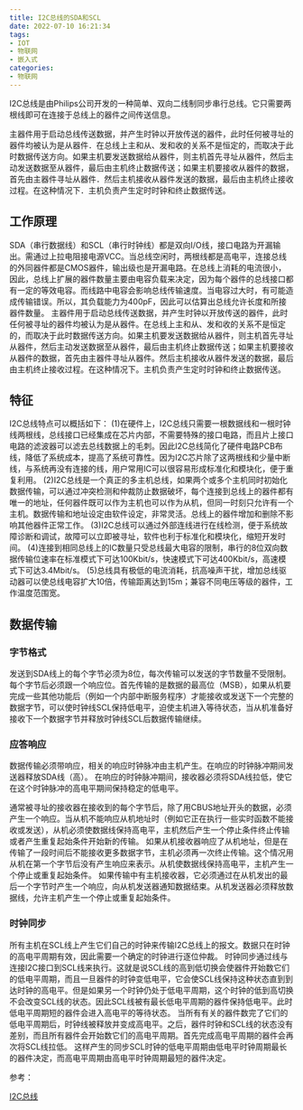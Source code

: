 ```yaml
---
title: I2C总线的SDA和SCL
date: 2022-07-10 16:21:34
tags:
- IOT
- 物联网
- 嵌入式
categories:
- 物联网
---
```


I2C总线是由Philips公司开发的一种简单、双向二线制同步串行总线。它只需要两根线即可在连接于总线上的器件之间传送信息。

主器件用于启动总线传送数据，并产生时钟以开放传送的器件，此时任何被寻址的器件均被认为是从器件．在总线上主和从、发和收的关系不是恒定的，而取决于此时数据传送方向。如果主机要发送数据给从器件，则主机首先寻址从器件，然后主动发送数据至从器件，最后由主机终止数据传送；如果主机要接收从器件的数据，首先由主器件寻址从器件．然后主机接收从器件发送的数据，最后由主机终止接收过程。在这种情况下．主机负责产生定时时钟和终止数据传送。

## 工作原理

SDA（串行数据线）和SCL（串行时钟线）都是双向I/O线，接口电路为开漏输出。需通过上拉电阻接电源VCC。当总线空闲时，两根线都是高电平，连接总线的外同器件都是CMOS器件，输出级也是开漏电路。在总线上消耗的电流很小，因此，总线上扩展的器件数量主要由电容负载来决定，因为每个器件的总线接口都有一定的等效电容。而线路中电容会影响总线传输速度。当电容过大时，有可能造成传输错误。所以，其负载能力为400pF，因此可以估算出总线允许长度和所接器件数量。
主器件用于启动总线传送数据，并产生时钟以开放传送的器件，此时任何被寻址的器件均被认为是从器件。在总线上主和从、发和收的关系不是恒定的，而取决于此时数据传送方向。如果主机要发送数据给从器件，则主机首先寻址从器件，然后主动发送数据至从器件，最后由主机终止数据传送；如果主机要接收从器件的数据，首先由主器件寻址从器件。然后主机接收从器件发送的数据，最后由主机终止接收过程。在这种情况下。主机负责产生定时时钟和终止数据传送。
<!--more-->
## 特征

I2C总线特点可以概括如下：
(1)在硬件上，I2C总线只需要一根数据线和一根时钟线两根线，总线接口已经集成在芯片内部，不需要特殊的接口电路，而且片上接口电路的滤波器可以滤去总线数据上的毛刺。因此I2C总线简化了硬件电路PCB布线，降低了系统成本，提高了系统可靠性。因为I2C芯片除了这两根线和少量中断线，与系统再没有连接的线，用户常用IC可以很容易形成标准化和模块化，便于重复利用。
(2)I2C总线是一个真正的多主机总线，如果两个或多个主机同时初始化数据传输，可以通过冲突检测和仲裁防止数据破坏，每个连接到总线上的器件都有唯一的地址，任何器件既可以作为主机也可以作为从机，但同一时刻只允许有一个主机。数据传输和地址设定由软件设定，非常灵活。总线上的器件增加和删除不影响其他器件正常工作。
(3)I2C总线可以通过外部连线进行在线检测，便于系统故障诊断和调试，故障可以立即被寻址，软件也利于标准化和模块化，缩短开发时间。
(4)连接到相同总线上的IC数量只受总线最大电容的限制，串行的8位双向数据传输位速率在标准模式下可达100Kbit/s，快速模式下可达400Kbit/s，高速模式下可达3.4Mbit/s。
(5)总线具有极低的电流消耗，抗高噪声干扰，增加总线驱动器可以使总线电容扩大10倍，传输距离达到15m；兼容不同电压等级的器件，工作温度范围宽。

## 数据传输

### 字节格式

发送到SDA线上的每个字节必须为8位，每次传输可以发送的字节数量不受限制。每个字节后必须跟一个响应位。首先传输的是数据的最高位（MSB），如果从机要完成一些其他功能后（例如一个内部中断服务程序）才能接收或发送下一个完整的数据字节，可以使时钟线SCL保持低电平，迫使主机进入等待状态，当从机准备好接收下一个数据字节并释放时钟线SCL后数据传输继续。

### 应答响应

数据传输必须带响应，相关的响应时钟脉冲由主机产生。在响应的时钟脉冲期间发送器释放SDA线（高）。
在响应的时钟脉冲期间，接收器必须将SDA线拉低，使它在这个时钟脉冲的高电平期间保持稳定的低电平。

通常被寻址的接收器在接收到的每个字节后，除了用CBUS地址开头的数据，必须产生一个响应。当从机不能响应从机地址时（例如它正在执行一些实时函数不能接收或发送），从机必须使数据线保持高电平，主机然后产生一个停止条件终止传输或者产生重复起始条件开始新的传输。
如果从机接收器响应了从机地址，但是在传输了一段时间后不能接收更多数据字节，主机必须再一次终止传输。这个情况用从机在第一个字节后没有产生响应来表示。从机使数据线保持高电平，主机产生一个停止或重复起始条件。
如果传输中有主机接收器，它必须通过在从机发出的最后一个字节时产生一个响应，向从机发送器通知数据结束。从机发送器必须释放数据线，允许主机产生一个停止或重复起始条件。

### 时钟同步

所有主机在SCL线上产生它们自己的时钟来传输I2C总线上的报文。数据只在时钟的高电平周期有效，因此需要一个确定的时钟进行逐位仲裁。
时钟同步通过线与连接I2C接口到SCL线来执行。这就是说SCL线的高到低切换会使器件开始数它们的低电平周期，而且一旦器件的时钟变低电平，它会使SCL线保持这种状态直到到达时钟的高电平。但是如果另一个时钟仍处于低电平周期，这个时钟的低到高切换不会改变SCL线的状态。因此SCL线被有最长低电平周期的器件保持低电平。此时低电平周期短的器件会进入高电平的等待状态。
当所有有关的器件数完了它们的低电平周期后，时钟线被释放并变成高电平。之后，器件时钟和SCL线的状态没有差别，而且所有器件会开始数它们的高电平周期。首先完成高电平周期的器件会再次将SCL线拉低。
这样产生的同步SCL时钟的低电平周期由低电平时钟周期最长的器件决定，而高电平周期由高电平时钟周期最短的器件决定。

参考：

[I2C总线](https://baike.baidu.com/item/I2C%E6%80%BB%E7%BA%BF/918424?fr=aladdin)
